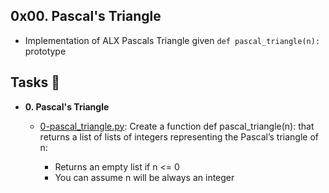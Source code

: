 ## 0x00. Pascal's Triangle
- Implementation of ALX Pascals Triangle given `def pascal_triangle(n):` prototype

## Tasks :page_with_curl:

* **0. Pascal's Triangle**
  * [0-pascal_triangle.py](0-pascal_triangle.py): Create a function def pascal_triangle(n): that returns a list of lists of integers representing the Pascal’s triangle of n:

	* Returns an empty list if n <= 0
	* You can assume n will be always an integer
